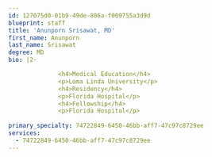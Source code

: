 ```yaml
---
id: 127075d0-01b9-49de-806a-f009755a3d9d
blueprint: staff
title: 'Anunporn Srisawat, MD'
first_name: Anunporn
last_name: Srisawat
degree: MD
bio: |2-

              <h4>Medical Education</h4>
              <p>Loma Linda University</p>
              <h4>Residency</h4>
              <p>Florida Hospital</p>
              <h4>Fellowship</h4>
              <p>Florida Hospital</p>
          
primary_specialty: 74722849-6450-46bb-aff7-47c97c8729ee
services:
  - 74722849-6450-46bb-aff7-47c97c8729ee
---
```

